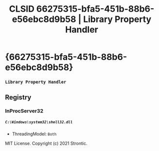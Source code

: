 ﻿---
title: "CLSID 66275315-bfa5-451b-88b6-e56ebc8d9b58 | Library Property Handler"
excerpt: What is COM-Object CLSID 66275315-bfa5-451b-88b6-e56ebc8d9b58?
---

# {66275315-bfa5-451b-88b6-e56ebc8d9b58}

### `Library Property Handler`

## Registry


### InProcServer32

##### `C:\Windows\system32\shell32.dll`
* ThreadingModel: `Both`

MIT License. Copyright (c) 2021 Strontic.


